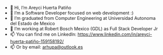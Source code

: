 - 👋 Hi, I’m Areyci Huerta Patiño
- 👀 I’m a Software Developer focused on web development  :)
- 🌱 I’m graduated from Computer Engineering at Universidad Autonoma del Estado de Mexico
- 💞️ I’m working at Robert Bosch Mexico (GDL) as Full Stack Developer Jr
- 📫 You can find me on LinkedIn: 
https://www.linkedin.com/in/areyci-huerta-patiño-159158192/
- 📫 Or by email: arhupa@outlook.es

<!---
areycihp/areycihp is a ✨ special ✨ repository because its `README.md` (this file) appears on your GitHub profile.
You can click the Preview link to take a look at your changes.
--->
